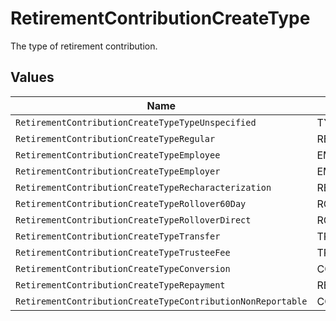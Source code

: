 # RetirementContributionCreateType

The type of retirement contribution.


## Values

| Name                                                        | Value                                                       |
| ----------------------------------------------------------- | ----------------------------------------------------------- |
| `RetirementContributionCreateTypeTypeUnspecified`           | TYPE_UNSPECIFIED                                            |
| `RetirementContributionCreateTypeRegular`                   | REGULAR                                                     |
| `RetirementContributionCreateTypeEmployee`                  | EMPLOYEE                                                    |
| `RetirementContributionCreateTypeEmployer`                  | EMPLOYER                                                    |
| `RetirementContributionCreateTypeRecharacterization`        | RECHARACTERIZATION                                          |
| `RetirementContributionCreateTypeRollover60Day`             | ROLLOVER_60_DAY                                             |
| `RetirementContributionCreateTypeRolloverDirect`            | ROLLOVER_DIRECT                                             |
| `RetirementContributionCreateTypeTransfer`                  | TRANSFER                                                    |
| `RetirementContributionCreateTypeTrusteeFee`                | TRUSTEE_FEE                                                 |
| `RetirementContributionCreateTypeConversion`                | CONVERSION                                                  |
| `RetirementContributionCreateTypeRepayment`                 | REPAYMENT                                                   |
| `RetirementContributionCreateTypeContributionNonReportable` | CONTRIBUTION_NON_REPORTABLE                                 |